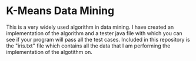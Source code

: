# K-Means Data Mining
This is a very widely used algorithm in data mining.
I have created an implementation of the algorithm and a tester java file with which you can see if your program will pass all the test cases. 
Included in this repository is the "iris.txt" file which contains all the data that I am performing the implementation of the algotithm on. 
